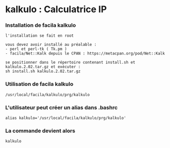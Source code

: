 # kalkulo : Calculatrice IP
### Installation de facila kalkulo
```
l'installation se fait en root

vous devez avoir installé au préalable :
- perl et perl-tk ( Tk.pm )
- facila/Net::Kalk depuis le CPAN : https://metacpan.org/pod/Net::Kalk

se positionner dans le répertoire contenant install.sh et kalkulo.2.02.tar.gz et exécuter :
sh install.sh kalkulo.2.02.tar.gz
```
### Utilisation de facila kalkulo
```
/usr/local/facila/kalkulo/prg/kalkulo
```
### L'utilisateur peut créer un alias dans .bashrc
```
alias kalkulo='/usr/local/facila/kalkulo/prg/kalkulo'
```
### La commande devient alors
```
kalkulo
```
